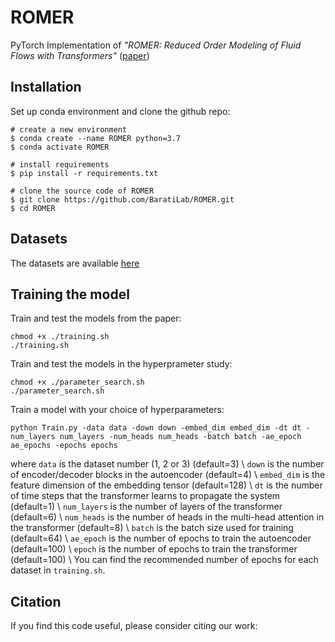 # ROMER
PyTorch Implementation of *"ROMER: Reduced Order Modeling of Fluid Flows with Transformers"* ([paper](https://doi.org/10.1063/5.0151515))

## Installation
Set up conda environment and clone the github repo:
```
# create a new environment
$ conda create --name ROMER python=3.7
$ conda activate ROMER

# install requirements
$ pip install -r requirements.txt

# clone the source code of ROMER
$ git clone https://github.com/BaratiLab/ROMER.git
$ cd ROMER
```
## Datasets
The datasets are available [here](https://doi.org/10.6084/m9.figshare.22806800)

## Training the model
Train and test the models from the paper:
```
chmod +x ./training.sh
./training.sh
```
Train and test the models in the hyperprameter study:
```
chmod +x ./parameter_search.sh
./parameter_search.sh
```
Train a model with your choice of hyperparameters:
```
python Train.py -data data -down down -embed_dim embed_dim -dt dt -num_layers num_layers -num_heads num_heads -batch batch -ae_epoch ae_epochs -epochs epochs
```
where
```data``` is the dataset number (1, 2 or 3) (default=3) \\
```down``` is the number of encoder/decoder blocks in the autoencoder (default=4) \\
```embed_dim``` is the feature dimension of the embedding tensor (default=128) \\
```dt``` is the number of time steps that the transformer learns to propagate the system (default=1) \\
```num_layers``` is the number of layers of the transformer (default=6) \\
```num_heads``` is the number of heads in the multi-head attention in the transformer (default=8) \\
```batch``` is the batch size used for training (default=64) \\
```ae_epoch``` is the number of epochs to train the autoencoder (default=100) \\
```epoch``` is the number of epochs to train the transformer (default=100) \\
You can find the recommended number of epochs for each dataset in ```training.sh```.

## Citation
If you find this code useful, please consider citing our work:
